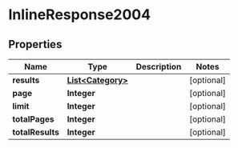 # InlineResponse2004

## Properties
Name | Type | Description | Notes
------------ | ------------- | ------------- | -------------
**results** | [**List&lt;Category&gt;**](Category.md) |  |  [optional]
**page** | **Integer** |  |  [optional]
**limit** | **Integer** |  |  [optional]
**totalPages** | **Integer** |  |  [optional]
**totalResults** | **Integer** |  |  [optional]
